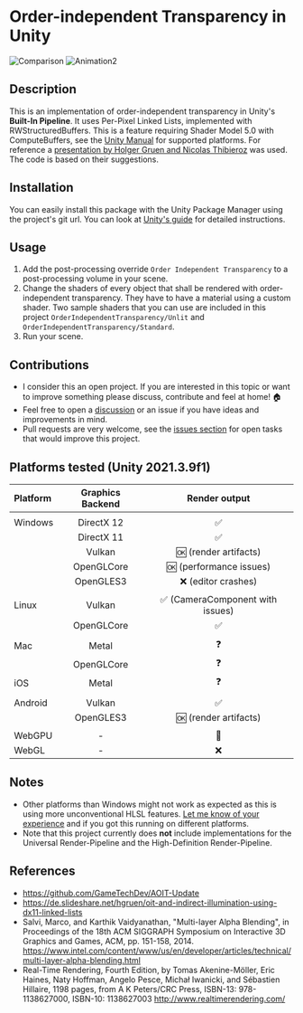 # Order-independent Transparency in Unity

![Comparison](Screenshots/Comparison.gif) ![Animation2](https://user-images.githubusercontent.com/18415215/139141230-207014ab-57eb-4591-9c90-d8c17db93a30.gif)

## Description

This is an implementation of order-independent transparency in Unity's **Built-In Pipeline**. It uses Per-Pixel Linked Lists, implemented with RWStructuredBuffers.
This is a feature requiring Shader Model 5.0 with ComputeBuffers, see the [Unity Manual](https://docs.unity3d.com/Manual/SL-ShaderCompileTargets.html) for supported platforms.
For reference a [presentation by Holger Gruen and Nicolas Thibieroz](https://de.slideshare.net/hgruen/oit-and-indirect-illumination-using-dx11-linked-lists)
was used. The code is based on their suggestions.

## Installation

You can easily install this package with the Unity Package Manager using the project's git url. You can look at [Unity's guide](https://docs.unity3d.com/Manual/upm-ui-giturl.html) for detailed instructions.

## Usage

1. Add the post-processing override `Order Independent Transparency` to a post-processing volume in your scene.
2. Change the shaders of every object that shall be rendered with order-independent transparency. They have to have a material using a custom shader. Two sample shaders that you can use are included in this project `OrderIndependentTransparency/Unlit` and `OrderIndependentTransparency/Standard`.
3. Run your scene.

## Contributions

-   I consider this an open project. If you are interested in this topic or want to improve something please discuss, contribute and feel at home! :house:
-   Feel free to open a [discussion](https://github.com/happy-turtle/oit-unity/discussions) or an issue if you have ideas and improvements in mind.
-   Pull requests are very welcome, see the [issues section](https://github.com/happy-turtle/oit-unity/issues) for open tasks that would improve this project.

## Platforms tested (Unity 2021.3.9f1)

| Platform | Graphics Backend |                  Render output                   |
| :------- | :--------------: | :----------------------------------------------: |
|          |
| Windows  |    DirectX 12    |                :white_check_mark:                |
|          |    DirectX 11    |                :white_check_mark:                |
|          |      Vulkan      |             :ok: (render artifacts)              |
|          |    OpenGLCore    |            :ok: (performance issues)             |
|          |    OpenGLES3     |               :x: (editor crashes)               |
|          |
| Linux    |      Vulkan      | :white_check_mark: (CameraComponent with issues) |
|          |    OpenGLCore    |                :white_check_mark:                |
|          |
| Mac      |      Metal       |                    :question:                    |
|          |    OpenGLCore    |                    :question:                    |
| iOS      |      Metal       |                    :question:                    |
|          |
| Android  |      Vulkan      |                :white_check_mark:                |
|          |    OpenGLES3     |             :ok: (render artifacts)              |
|          |
| WebGPU   |        -         |                  :crystal_ball:                  |
| WebGL    |        -         |                       :x:                        |

## Notes

-   Other platforms than Windows might not work as expected as this is using more unconventional HLSL features. [Let me know of your experience](https://github.com/happy-turtle/oit-unity/discussions) and if you got this running on different platforms.
-   Note that this project currently does **not** include implementations for the Universal Render-Pipeline and the High-Definition Render-Pipeline.

## References

-   https://github.com/GameTechDev/AOIT-Update
-   https://de.slideshare.net/hgruen/oit-and-indirect-illumination-using-dx11-linked-lists
-   Salvi, Marco, and Karthik Vaidyanathan, "Multi-layer Alpha Blending", in Proceedings of the 18th ACM SIGGRAPH Symposium on Interactive 3D Graphics and Games, ACM, pp. 151-158, 2014. https://www.intel.com/content/www/us/en/developer/articles/technical/multi-layer-alpha-blending.html
-   Real-Time Rendering, Fourth Edition, by Tomas Akenine-Möller, Eric Haines, Naty Hoffman, Angelo Pesce, Michał Iwanicki, and Sébastien Hillaire, 1198 pages, from A K Peters/CRC Press, ISBN-13: 978-1138627000, ISBN-10: 1138627003 http://www.realtimerendering.com/

